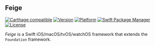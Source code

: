 ## Feige

[![Carthage compatible](https://img.shields.io/badge/Carthage-compatible-4BC51D.svg?style=flat)](https://github.com/Carthage/Carthage)
[![Version](http://img.shields.io/cocoapods/v/Feige.svg)](http://cocoapods.org/?q=Feige)
[![Platform](http://img.shields.io/cocoapods/p/Feige.svg)]()
[![Swift Package Manager](https://img.shields.io/badge/Swift_Package_Manager-compatible-orange?style=flat-square)](https://img.shields.io/badge/Swift_Package_Manager-compatible-orange?style=flat-square)
[![License](http://img.shields.io/cocoapods/l/Feige.svg)](https://github.com/Kosoku/Feige/blob/main/license.txt)

*Feige* is a Swift iOS/macOS/tvOS/watchOS framework that extends the `Foundation` framework.